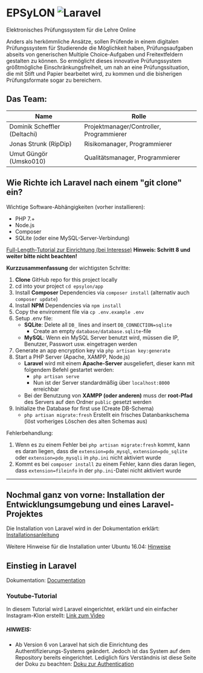 # EPSyLON ![Laravel](https://github.com/Deltachi/epsylon/workflows/Laravel/badge.svg)
Elektronisches Prüfungssystem für die Lehre Online

Anders als herkömmliche Ansätze, sollen Prüfende in einem digitalen Prüfungssystem für Studierende die Möglichkeit haben, Prüfungsaufgaben abseits von generischen Multiple Choice-Aufgaben und Freitextfeldern gestalten zu können. So ermöglicht dieses innovative Prüfungssystem größtmögliche Einschränkungsfreiheit, um nah an eine Prüfungssituation, die mit Stift und Papier bearbeitet wird, zu kommen und die bisherigen Prüfungsformate sogar zu bereichern.

## Das Team:

| Name  | Rolle |
| ------------- | ------------- |
| Dominik Scheffler (Deltachi)  | Projektmanager/Controller, Programmierer  |
| Jonas Strunk (RipDip) | Risikomanager, Programmierer  |
| Umut Güngör (Umsko010) | Qualitätsmanager, Programmierer  |

## Wie Richte ich Laravel nach einem "git clone" ein?
Wichtige Software-Abhängigkeiten (vorher installieren):
- PHP 7.+
- Node.js
- Composer
- SQLite (oder eine MySQL-Server-Verbindung)

[Full-Length-Tutorial zur Einrichtung (bei Interesse)](https://devmarketer.io/learn/setup-laravel-project-cloned-github-com/)
**Hinweis: Schritt 8 und weiter bitte nicht beachten!**

**Kurzzusammenfassung** der wichtigsten Schritte:
1.  **Clone** GitHub repo for this project locally
2.  cd into your project `cd epsylon/app`
3.  Install **Composer** Dependencies via `composer install` (alternativ auch `composer update`)
4.  Install **NPM** Dependencies via `npm install`
5.  Copy the environment file via `cp .env.example .env`
6.  Setup .env file:
    - **SQLite**: Delete all `DB_` lines and insert ``DB_CONNECTION=sqlite``
        - Create an empty `database/database.sqlite`-file
    - **MySQL**: Wenn ein MySQL Server benutzt wird, müssen die IP, Benutzer, Passwort usw. eingetragen werden
7.  Generate an app encryption key via `php artisan key:generate`
8.  Start a PHP Server (Apache, XAMPP, Node.js)
    - **Laravel** wird mit einem **Apache-Server** ausgeliefert, dieser kann mit folgendem Befehl gestartet werden:
        - ```php artisan serve```
        - Nun ist der Server standardmäßig über `localhost:8000` erreichbar
    - Bei der Benutzung von **XAMPP (oder anderen)** muss der **root-Pfad** des Servers auf den Ordner `public` gesetzt werden
9.  Initialize the Database for first use (Create DB-Schema)
    - `php artisan migrate:fresh` Erstellt ein frisches Datanbankschema (löst vorheriges Löschen des alten Schemas aus) 

Fehlerbehandlung:
1. Wenn es zu einem Fehler bei `php artisan migrate:fresh` kommt, kann es daran liegen, dass die `extension=pdo_mysql`, `extension=pdo_sqlite` oder `extension=pdo_mysqli` in `php.ini` nicht aktiviert wurde
2. Kommt es bei `composer install` zu einem Fehler, kann dies daran liegen, dass `extension=fileinfo` in der `php.ini`-Datei nicht aktiviert wurde

___

## Nochmal ganz von vorne: Installation der Entwicklungsumgebung und eines Laravel-Projektes

Die Installation von Laravel wird in der Dokumentation erklärt: [Installationsanleitung](https://laravel.com/docs/6.x/installation)

Weitere Hinweise für die Installation unter Ubuntu 16.04: [Hinweise](https://websiteforstudents.com/install-laravel-php-framework-on-ubuntu-16-04-17-10-18-04-with-apache2-and-php-7-2-support/)

## Einstieg in Laravel
Dokumentation: [Documentation](https://laravel.com/docs/6.x)

### Youtube-Tutorial
In diesem Tutorial wird Laravel eingerichtet, erklärt und ein einfacher Instagram-Klon erstellt: [Link zum Video](https://www.youtube.com/watch?v=ImtZ5yENzgE)

##### HINWEIS:
- Ab Version 6 von Laravel hat sich die Einrichtung des Authentifizierungs-Systems geändert. 
Jedoch ist das System auf dem Repository bereits eingerichtet. Lediglich fürs Verständnis ist diese Seite der Doku zu beachten: 
[Doku zur Authentication](https://laravel.com/docs/6.x/authentication)
 
